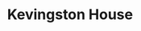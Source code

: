 ---
title: "Kevingston House"
url: /ciudad-autonoma-de-buenos-aires/kevingston-house-coronel-martiniano-chilavert/
shop: general
---